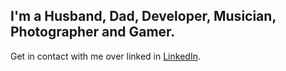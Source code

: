 ## I'm a Husband, Dad, Developer, Musician, Photographer and Gamer.

Get in contact with me over linked in [LinkedIn].


[LinkedIn]: https://www.linkedin.com/in/chadley-clark-1129b860/
